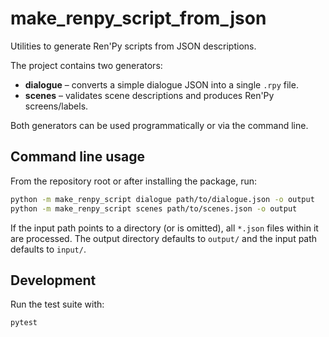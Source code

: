 # make_renpy_script_from_json

Utilities to generate Ren'Py scripts from JSON descriptions.

The project contains two generators:

* **dialogue** – converts a simple dialogue JSON into a single `.rpy` file.
* **scenes** – validates scene descriptions and produces Ren'Py screens/labels.

Both generators can be used programmatically or via the command line.

## Command line usage

From the repository root or after installing the package, run:

```bash
python -m make_renpy_script dialogue path/to/dialogue.json -o output
python -m make_renpy_script scenes path/to/scenes.json -o output
```

If the input path points to a directory (or is omitted), all `*.json` files
within it are processed. The output directory defaults to `output/` and the
input path defaults to `input/`.

## Development

Run the test suite with:

```bash
pytest
```
